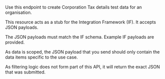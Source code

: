 Use this endpoint to create Corporation Tax details test data for an organisation.

This resource acts as a stub for the Integration Framework (IF). It accepts JSON payloads.

The JSON payloads must match the IF schema. Example IF payloads are provided.

As data is scoped, the JSON payload that you send should only contain the data items specific to the use case.

As filtering logic does not form part of this API, it will return the exact JSON that was submitted.